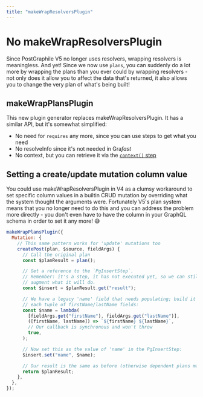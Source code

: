 ```yaml
---
title: "makeWrapResolversPlugin"
---
```


# No makeWrapResolversPlugin

Since PostGraphile V5 no longer uses resolvers, wrapping resolvers is
meaningless. And yet! Since we now use `plans`, you can suddenly do a lot more
by wrapping the plans than you ever could by wrapping resolvers - not only does
it allow you to affect the data that's returned, it also allows you to change
the very plan of what's being built!

## makeWrapPlansPlugin

This new plugin generator replaces makeWrapResolversPlugin. It has a similar
API, but it's somewhat simplified:

- No need for `requires` any more, since you can use steps to get what you need
- No resolveInfo since it's not needed in Gra*fast*
- No context, but you can retrieve it via the [`context()` step][context]

[context]: https://grafast.org/grafast/step-library/standard-steps/context

## Setting a create/update mutation column value

You could use makeWrapResolversPlugin in V4 as a clumsy workaround to set
specific column values in a builtin CRUD mutation by overriding what the system
thought the arguments were. Fortunately V5's plan system means that you no
longer need to do this and you can address the problem more directly - you don't
even have to have the column in your GraphQL schema in order to set it any more!
:sweat_smile:

```js
makeWrapPlansPlugin({
  Mutation: {
    // This same pattern works for 'update' mutations too
    createPost(plan, $source, fieldArgs) {
      // Call the original plan
      const $planResult = plan();

      // Get a reference to the `PgInsertStep`.
      // Remember: it's a step, it has not executed yet, so we can still
      // augment what it will do.
      const $insert = $planResult.get("result");

      // We have a legacy 'name' field that needs populating; build it from
      // each tuple of firstName/lastName fields:
      const $name = lambda(
        [fieldArgs.get("firstName"), fieldArgs.get("lastName")],
        ([firstName, lastName]) => `${firstName} ${lastName}`,
        // Our callback is synchronous and won't throw
        true,
      );

      // Now set this as the value of 'name' in the PgInsertStep:
      $insert.set("name", $name);

      // Our result is the same as before (otherwise dependent plans may fail)
      return $planResult;
    },
  },
});
```
